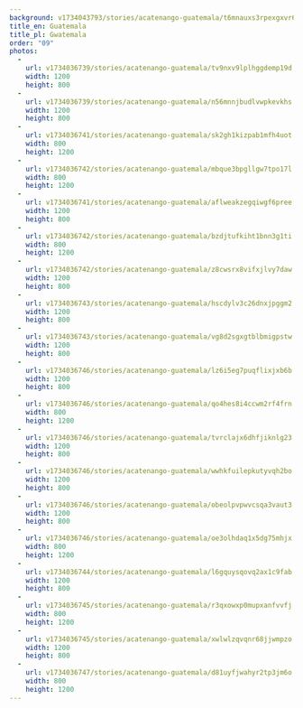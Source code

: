 ```yaml
---
background: v1734043793/stories/acatenango-guatemala/t6mnauxs3rpexgxvr6md.jpg
title_en: Guatemala
title_pl: Gwatemala
order: "09"
photos:
  -
    url: v1734036739/stories/acatenango-guatemala/tv9nxv9lplhggdemp19d.jpg
    width: 1200
    height: 800
  -
    url: v1734036739/stories/acatenango-guatemala/n56mnnjbudlvwpkevkhs.jpg
    width: 1200
    height: 800
  -
    url: v1734036741/stories/acatenango-guatemala/sk2gh1kizpab1mfh4uot.jpg
    width: 800
    height: 1200
  -
    url: v1734036742/stories/acatenango-guatemala/mbque3bpgllgw7tpo17l.jpg
    width: 800
    height: 1200
  -
    url: v1734036741/stories/acatenango-guatemala/aflweakzegqiwgf6pree.jpg
    width: 1200
    height: 800
  -
    url: v1734036742/stories/acatenango-guatemala/bzdjtufkiht1bnn3g1ti.jpg
    width: 800
    height: 1200
  -
    url: v1734036742/stories/acatenango-guatemala/z8cwsrx8vifxjlvy7daw.jpg
    width: 1200
    height: 800
  -
    url: v1734036743/stories/acatenango-guatemala/hscdylv3c26dnxjpggm2.jpg
    width: 1200
    height: 800
  -
    url: v1734036743/stories/acatenango-guatemala/vg8d2sgxgtblbmigpstw.jpg
    width: 1200
    height: 800
  -
    url: v1734036746/stories/acatenango-guatemala/lz6i5eg7puqflixjxb6b.jpg
    width: 1200
    height: 800
  -
    url: v1734036746/stories/acatenango-guatemala/qo4hes8i4ccwm2rf4frn.jpg
    width: 800
    height: 1200
  -
    url: v1734036746/stories/acatenango-guatemala/tvrclajx6dhfjiknlg23.jpg
    width: 1200
    height: 800
  -
    url: v1734036746/stories/acatenango-guatemala/wwhkfuilepkutyvqh2bo.jpg
    width: 1200
    height: 800
  -
    url: v1734036746/stories/acatenango-guatemala/obeolpvpwvcsqa3vaut3.jpg
    width: 1200
    height: 800
  -
    url: v1734036746/stories/acatenango-guatemala/oe3olhdaq1x5dg75mhjx.jpg
    width: 800
    height: 1200
  -
    url: v1734036744/stories/acatenango-guatemala/l6gquysqovq2ax1c9fab.jpg
    width: 1200
    height: 800
  -
    url: v1734036745/stories/acatenango-guatemala/r3qxowxp0mupxanfvvfj.jpg
    width: 800
    height: 1200
  -
    url: v1734036745/stories/acatenango-guatemala/xwlwlzqvqnr68jjwmpzo.jpg
    width: 1200
    height: 800
  -
    url: v1734036747/stories/acatenango-guatemala/d81uyfjwahyr2tp3jm6o.jpg
    width: 800
    height: 1200
---
```

